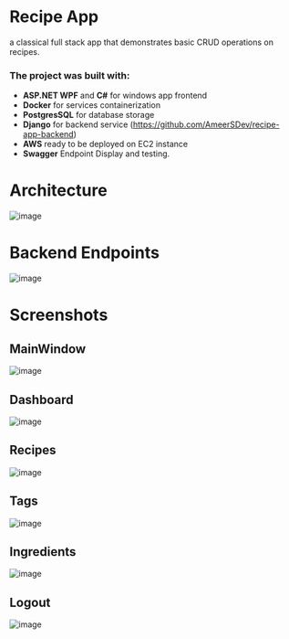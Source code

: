 # Recipe App
a classical full stack app that demonstrates basic CRUD operations on recipes.

### The project was built with:
- **ASP.NET WPF** and **C#** for windows app frontend
- **Docker** for services containerization
- **PostgresSQL** for database storage
- **Django** for backend service (https://github.com/AmeerSDev/recipe-app-backend)
- **AWS** ready to be deployed on EC2 instance
- **Swagger** Endpoint Display and testing.


# Architecture
![image](https://github.com/AmeerSDev/Recipe-App-WPF/assets/54002783/2639bbbb-8aec-41a7-a099-19e606cadc1d)




# Backend Endpoints
![image](https://github.com/AmeerSDev/recipe-app-api/assets/54002783/b7877c7e-023f-42ca-b619-a5108793976c)

# Screenshots

## MainWindow
![image](https://github.com/AmeerSDev/Recipe-App-WPF/assets/54002783/b071b6ca-4e17-4a0c-853e-228ff4f94fc3)

## Dashboard
![image](https://github.com/AmeerSDev/Recipe-App-WPF/assets/54002783/3e8864ef-ebe0-434f-8a15-71f5834cf897)

## Recipes
![image](https://github.com/AmeerSDev/Recipe-App-WPF/assets/54002783/0b8197fc-dfee-4174-9018-8db242f4c772)

## Tags
![image](https://github.com/AmeerSDev/Recipe-App-WPF/assets/54002783/a85f4e56-1f84-4353-b2e1-8332b38f0884)

## Ingredients
![image](https://github.com/AmeerSDev/Recipe-App-WPF/assets/54002783/61b68abb-314d-46b9-90ce-16c29e7781aa)

## Logout
![image](https://github.com/AmeerSDev/Recipe-App-WPF/assets/54002783/d79b8fe0-59e5-4790-b40f-ec15a25c0a1c)


